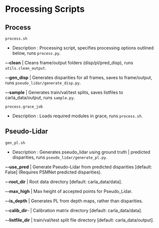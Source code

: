 
# Processing Scripts

## Process

`process.sh`
- Description : Processing script, specifies processing options outlined below, runs `process.py`.

**--clean** | Cleans frame/output folders (disp/pl/pred_disp), runs `utils.clean_output`.

**--gen_disp** | Generates disparities for all frames, saves to frame/output, runs `pseudo_lidar/generate_disp.py`.

**--sample** | Generates train/val/test splits, saves listfiles to carla_data/output, runs `sample.py`.

`process.grace_job`
- Description : Loads required modules in grace, runs `process.sh`.

## Pseudo-Lidar

`gen_pl.sh`
- Description : Generates pseudo_lidar using ground truth | predicted disparities, runs `pseudo_lidar/generate_pl.py`.

**--use_pred** | Generate Pseudo-Lidar from predicted disparities [default: False] (Requires PSMNet predicted disparities).

**--root_dir** | Root data directory [default: carla_data/data].

**--max_high** | Max height of accepted points for Pseudo_Lidar.

**--is_depth** | Generates PL from depth maps, rather than disparities.

**--calib_dir**- | Calibration matrix directory [default: carla_data/data].

**--listfile_dir** | train/val/test split file directory [default: carla_data/output].